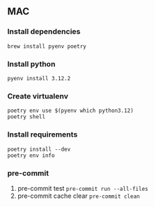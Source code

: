 ## MAC
### Install dependencies
```
brew install pyenv poetry
```

### Install python
```
pyenv install 3.12.2
```

### Create virtualenv
```
poetry env use $(pyenv which python3.12)
poetry shell
```

### Install requirements
```
poetry install --dev
poetry env info
```

### pre-commit
   1. pre-commit test ```pre-commit run --all-files```
   2. pre-commit cache clear ```pre-commit clean```
